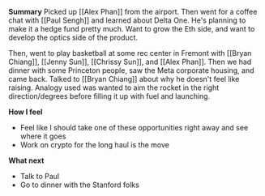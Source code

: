 **Summary**
Picked up [[Alex Phan]] from the airport. Then went for a coffee chat with [[Paul Sengh]] and learned about Delta One. He's planning to make it a hedge fund pretty much. Want to grow the Eth side, and want to develop the optics side of the product. 

Then, went to play basketball at some rec center in Fremont with [[Bryan Chiang]], [[Jenny Sun]], [[Chrissy Sun]], and [[Alex Phan]]. Then we had dinner with some Princeton people, saw the Meta corporate housing, and came back. Talked to [[Bryan Chiang]] about why he doesn't feel like raising. Analogy used was wanted to aim the rocket in the right direction/degrees before filling it up with fuel and launching. 

**How I feel**
- Feel like I should take one of these opportunities right away and see where it goes
- Work on crypto for the long haul is the move

**What next**
- Talk to Paul
- Go to dinner with the Stanford folks
